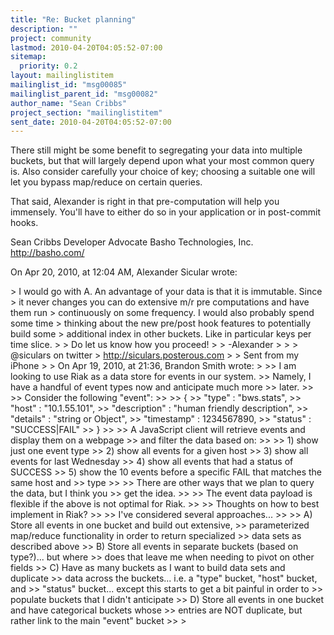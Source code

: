 ```yaml
---
title: "Re: Bucket planning"
description: ""
project: community
lastmod: 2010-04-20T04:05:52-07:00
sitemap:
  priority: 0.2
layout: mailinglistitem
mailinglist_id: "msg00085"
mailinglist_parent_id: "msg00082"
author_name: "Sean Cribbs"
project_section: "mailinglistitem"
sent_date: 2010-04-20T04:05:52-07:00
---
```



There still might be some benefit to segregating your data into multiple 
buckets, but that will largely depend upon what your most common query is. 
Also consider carefully your choice of key; choosing a suitable one will let 
you bypass map/reduce on certain queries.

That said, Alexander is right in that pre-computation will help you immensely. 
You'll have to either do so in your application or in post-commit hooks.

Sean Cribbs 
Developer Advocate
Basho Technologies, Inc.
http://basho.com/

On Apr 20, 2010, at 12:04 AM, Alexander Sicular wrote:

&gt; I would go with A. An advantage of your data is that it is immutable. Since 
&gt; it never changes you can do extensive m/r pre computations and have them run 
&gt; continuously on some frequency. I would also probably spend some time 
&gt; thinking about the new pre/post hook features to potentially build some 
&gt; additional index in other buckets. Like in particular keys per time slice.
&gt; 
&gt; Do let us know how you proceed!
&gt; 
&gt; -Alexander
&gt; 
&gt; 
&gt; @siculars on twitter
&gt; http://siculars.posterous.com
&gt; 
&gt; Sent from my iPhone
&gt; 
&gt; On Apr 19, 2010, at 21:36, Brandon Smith  wrote:
&gt; 
&gt;&gt; I am looking to use Riak as a data store for events in our system.
&gt;&gt; Namely, I have a handful of event types now and anticipate much more
&gt;&gt; later.
&gt;&gt; 
&gt;&gt; Consider the following "event":
&gt;&gt; 
&gt;&gt; {
&gt;&gt; "type" : "bws.stats",
&gt;&gt; "host" : "10.1.55.101",
&gt;&gt; "description" : "human friendly description",
&gt;&gt; "details" : "string or Object",
&gt;&gt; "timestamp" : 1234567890,
&gt;&gt; "status" : "SUCCESS|FAIL"
&gt;&gt; }
&gt;&gt; 
&gt;&gt; A JavaScript client will retrieve events and display them on a webpage
&gt;&gt; and filter the data based on:
&gt;&gt; 
&gt;&gt; 1) show just one event type
&gt;&gt; 2) show all events for a given host
&gt;&gt; 3) show all events for last Wednesday
&gt;&gt; 4) show all events that had a status of SUCCESS
&gt;&gt; 5) show the 10 events before a specific FAIL that matches the same host and 
&gt;&gt; type
&gt;&gt; 
&gt;&gt; There are other ways that we plan to query the data, but I think you
&gt;&gt; get the idea.
&gt;&gt; 
&gt;&gt; The event data payload is flexible if the above is not optimal for Riak.
&gt;&gt; 
&gt;&gt; Thoughts on how to best implement in Riak?
&gt;&gt; 
&gt;&gt; I've considered several approaches...
&gt;&gt; 
&gt;&gt; A) Store all events in one bucket and build out extensive,
&gt;&gt; parameterized map/reduce functionality in order to return specialized
&gt;&gt; data sets as described above
&gt;&gt; B) Store all events in separate buckets (based on type?)... but where
&gt;&gt; does that leave me when needing to pivot on other fields
&gt;&gt; C) Have as many buckets as I want to build data sets and duplicate
&gt;&gt; data across the buckets... i.e. a "type" bucket, "host" bucket, and
&gt;&gt; "status" bucket... except this starts to get a bit painful in order to
&gt;&gt; populate buckets that I didn't anticipate
&gt;&gt; D) Store all events in one bucket and have categorical buckets whose
&gt;&gt; entries are NOT duplicate, but rather link to the main "event" bucket
&gt;&gt; 
&gt; 
